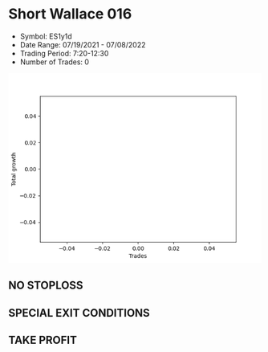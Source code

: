 # Short Wallace 016 
- Symbol: ES1y1d
- Date Range: 07/19/2021 - 07/08/2022
- Trading Period: 7:20-12:30
- Number of Trades: 0

![Plot](ShortWallace016ES1y1d.png)
## NO STOPLOSS









## SPECIAL EXIT CONDITIONS 


## TAKE PROFIT









